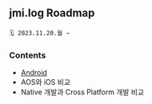 ## jmi.log Roadmap
```
🗓️ 2023.11.20.월 ~
```

### Contents
- [Android](https://github.com/jmi-log/jmi-android)
- AOS와 iOS 비교
- Native 개발과 Cross Platform 개발 비교
